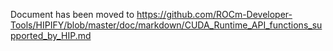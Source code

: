Document has been moved to https://github.com/ROCm-Developer-Tools/HIPIFY/blob/master/doc/markdown/CUDA_Runtime_API_functions_supported_by_HIP.md
